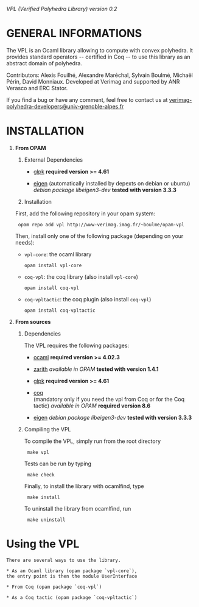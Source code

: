 _VPL (Verified Polyhedra Library) version 0.2_

# GENERAL INFORMATIONS

The VPL is an Ocaml library allowing to compute with convex polyhedra. 
It provides standard operators -- certified in Coq -- to use this library as an abstract domain of polyhedra.

Contributors: Alexis Fouilhé, Alexandre Maréchal, Sylvain Boulmé, Michaël Périn, David Monniaux.
Developed at Verimag and supported by ANR Verasco and ERC Stator.

If you find a bug or have any comment, feel free to contact us at verimag-polyhedra-developers@univ-grenoble-alpes.fr

# INSTALLATION

1. __From OPAM__
	
	1. External Dependencies 
	
		* [glpk](https://www.gnu.org/software/glpk/)
		__required version >= 4.61__
		
		* [eigen](http://eigen.tuxfamily.org/)
		(automatically installed by depexts on debian or ubuntu)
		_debian package libeigen3-dev_
		__tested with version 3.3.3__
		
	2. Installation
	
	First, add the following repository in your opam system:

    	opam repo add vpl http://www-verimag.imag.fr/~boulme/opam-vpl

	Then, install only one of the following package (depending on your needs):

	* `vpl-core`: the ocaml library

		```
		opam install vpl-core
		```
		 
	* `coq-vpl`: the coq library (also install `vpl-core`)

		```
		opam install coq-vpl
		```

	* `coq-vpltactic`: the coq plugin (also install `coq-vpl`)

		```
		opam install coq-vpltactic
		```
2. __From sources__

	1. Dependencies

		The VPL requires the following packages:
	
		* [ocaml](http://caml.inria.fr/ocaml/index.en.html)
		__required version >= 4.02.3__
	
		* [zarith](https://forge.ocamlcore.org/projects/zarith)
		_available in OPAM_
		__tested with version 1.4.1__
		
		* [glpk](https://www.gnu.org/software/glpk/)
		__required version >= 4.61__

		* [coq](https://coq.inria.fr/)	
		(mandatory only if you need the vpl from Coq or for the Coq tactic) 
		_available in OPAM_
		__required version 8.6__
	
		* [eigen](http://eigen.tuxfamily.org/)
		_debian package libeigen3-dev_
		__tested with version 3.3.3__
	
	2. Compiling the VPL

		To compile the VPL, simply run from the root directory
	
			make vpl
	
		Tests can be run by typing
		
			make check
		
		Finally, to install the library with ocamlfind, type
		
			make install
	
		To uninstall the library from ocamlfind, run 
		
			make uninstall

# Using the VPL

	There are several ways to use the library.

	* As an Ocaml library (opam package `vpl-core`),
	the entry point is then the module UserInterface

	* From Coq (opam package `coq-vpl`)

	* As a Coq tactic (opam package `coq-vpltactic`)
